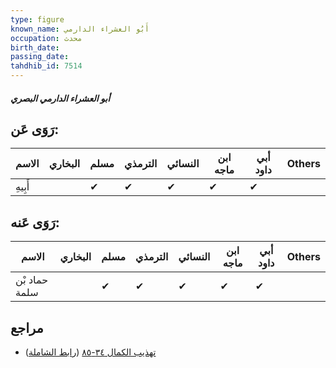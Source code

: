```yaml
---
type: figure
known_name: أَبُو العشراء الدارمي
occupation: محدث
birth_date:
passing_date:
tahdhib_id: 7514
---
```

##### أبو العشراء الدارمي البصري

## رَوَى عَن:
| الاسم   | البخاري | مسلم | الترمذي | النسائي | ابن ماجه | أبي داود | Others |
| ------- | ------- | ---- | ------- | ------- | -------- | -------- | ------ |
| أَبِيهِ |         | ✔    | ✔       | ✔       | ✔        | ✔        |        |
## رَوَى عَنه:
| الاسم         | البخاري | مسلم | الترمذي | النسائي | ابن ماجه | أبي داود | Others |
| ------------- | ------- | ---- | ------- | ------- | -------- | -------- | ------ |
| حماد بْن سلمة |         | ✔    | ✔       | ✔       | ✔        | ✔        |        |
## مراجع
- [تهذيب الكمال ٣٤-٨٥](obsidian://open?vault=Tahdhib-al-Kamal&file=Figures/٧٥١٤-أبو%20العشراء%20الدارمي%20البصري) ([رابط الشاملة](https://shamela.ws/book/3722/18202))